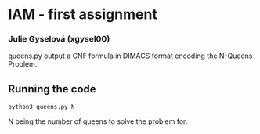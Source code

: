 # IAM - first assignment
### Julie Gyselová (xgysel00)

queens.py output a CNF formula in DIMACS format encoding the N-Queens Problem.

## Running the code
```
python3 queens.py N
``` 
N being the number of queens to solve the problem for.
